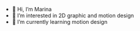 - 👋 Hi, I’m Marina
- 👀 I’m interested in 2D graphic and motion design
- 🌱 I’m currently learning motion design
<!---
aafrodt/aafrodt is a ✨ special ✨ repository because its `README.md` (this file) appears on your GitHub profile.
You can click the Preview link to take a look at your changes.
--->
